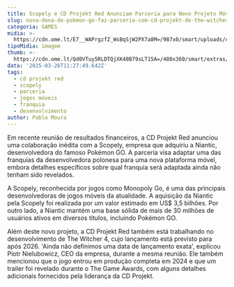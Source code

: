 ```yaml
---
title: Scopely e CD Projekt Red Anunciam Parceria para Novo Projeto Móvel
slug: nova-dona-de-pokmon-go-faz-parceria-com-cd-projekt-de-the-witcher
categoria: GAMES
midia: >-
  https://cdn.ome.lt/E7__WAPrgzfZ_WsBqSjW2PX7a8M=/987x0/smart/uploads/conteudo/fotos/Design_sem_nome_-_2025-03-25T202547.536.png
tipoMidia: imagem
thumb: >-
  https://cdn.ome.lt/Qd0VTuy5RLDTQjXK40B79sLT15A=/480x360/smart/extras/conteudos/Design_sem_nome_-_2025-03-25T202547.536.png
data: '2025-03-26T11:27:49.642Z'
tags:
  - cd projekt red
  - scopely
  - parceria
  - jogos móveis
  - franquia
  - desenvolvimento
author: Pablo Moura
---
```


Em recente reunião de resultados financeiros, a CD Projekt Red anunciou uma colaboração inédita com a Scopely, empresa que adquiriu a Niantic, desenvolvedora do famoso Pokémon GO. A parceria visa adaptar uma das franquias da desenvolvedora polonesa para uma nova plataforma móvel, embora detalhes específicos sobre qual franquia será adaptada ainda não tenham sido revelados.

A Scopely, reconhecida por jogos como Monopoly Go, é uma das principais desenvolvedoras de jogos móveis da atualidade. A aquisição da Niantic pela Scopely foi realizada por um valor estimado em US$ 3,5 bilhões. Por outro lado, a Niantic mantém uma base sólida de mais de 30 milhões de usuários ativos em diversos títulos, incluindo Pokémon GO.

Além deste novo projeto, a CD Projekt Red também está trabalhando no desenvolvimento de The Witcher 4, cujo lançamento está previsto para após 2026. 'Ainda não definimos uma data de lançamento exata', explicou Piotr Nielubowicz, CEO da empresa, durante a mesma reunião. Ele também mencionou que o jogo entrou em produção completa em 2024 e que um trailer foi revelado durante o The Game Awards, com alguns detalhes adicionais fornecidos pela liderança da CD Projekt.
